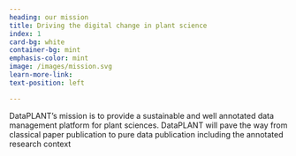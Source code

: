 ```yaml
---
heading: our mission
title: Driving the digital change in plant science
index: 1
card-bg: white
container-bg: mint
emphasis-color: mint
image: /images/mission.svg
learn-more-link:
text-position: left

---
```


DataPLANT’s mission is to provide a sustainable and well annotated data management platform for plant sciences. DataPLANT will pave the way from classical paper publication to pure data publication including the annotated research context
